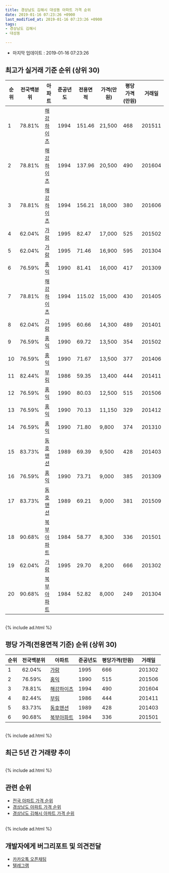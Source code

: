 ```yaml
---
title: 경상남도 김해시 대성동 아파트 가격 순위
date: 2019-01-16 07:23:26 +0900
last_modified_at: 2019-01-16 07:23:26 +0900
tags:
- 경상남도 김해시
- 대성동

---
```


* 마지막 업데이트 : 2019-01-16 07:23:26

## 최고가 실거래 기준 순위 (상위 30)


|순위|전국백분위|아파트|준공년도|전용면적|가격(만원)|평당가격(만원)|거래일|
|---|---|---|---|---|---|---|---|
|1|78.81%|[해강하이츠](https://search.naver.com/search.naver?query=%EA%B2%BD%EC%83%81%EB%82%A8%EB%8F%84+%EA%B9%80%ED%95%B4%EC%8B%9C+%EB%8C%80%EC%84%B1%EB%8F%99+%ED%95%B4%EA%B0%95%ED%95%98%EC%9D%B4%EC%B8%A0)|1994|151.46|21,500|468|201511|
|2|78.81%|[해강하이츠](https://search.naver.com/search.naver?query=%EA%B2%BD%EC%83%81%EB%82%A8%EB%8F%84+%EA%B9%80%ED%95%B4%EC%8B%9C+%EB%8C%80%EC%84%B1%EB%8F%99+%ED%95%B4%EA%B0%95%ED%95%98%EC%9D%B4%EC%B8%A0)|1994|137.96|20,500|490|201604|
|3|78.81%|[해강하이츠](https://search.naver.com/search.naver?query=%EA%B2%BD%EC%83%81%EB%82%A8%EB%8F%84+%EA%B9%80%ED%95%B4%EC%8B%9C+%EB%8C%80%EC%84%B1%EB%8F%99+%ED%95%B4%EA%B0%95%ED%95%98%EC%9D%B4%EC%B8%A0)|1994|156.21|18,000|380|201606|
|4|62.04%|[가람](https://search.naver.com/search.naver?query=%EA%B2%BD%EC%83%81%EB%82%A8%EB%8F%84+%EA%B9%80%ED%95%B4%EC%8B%9C+%EB%8C%80%EC%84%B1%EB%8F%99+%EA%B0%80%EB%9E%8C)|1995|82.47|17,000|525|201502|
|5|62.04%|[가람](https://search.naver.com/search.naver?query=%EA%B2%BD%EC%83%81%EB%82%A8%EB%8F%84+%EA%B9%80%ED%95%B4%EC%8B%9C+%EB%8C%80%EC%84%B1%EB%8F%99+%EA%B0%80%EB%9E%8C)|1995|71.46|16,900|595|201304|
|6|76.59%|[홍익](https://search.naver.com/search.naver?query=%EA%B2%BD%EC%83%81%EB%82%A8%EB%8F%84+%EA%B9%80%ED%95%B4%EC%8B%9C+%EB%8C%80%EC%84%B1%EB%8F%99+%ED%99%8D%EC%9D%B5)|1990|81.41|16,000|417|201309|
|7|78.81%|[해강하이츠](https://search.naver.com/search.naver?query=%EA%B2%BD%EC%83%81%EB%82%A8%EB%8F%84+%EA%B9%80%ED%95%B4%EC%8B%9C+%EB%8C%80%EC%84%B1%EB%8F%99+%ED%95%B4%EA%B0%95%ED%95%98%EC%9D%B4%EC%B8%A0)|1994|115.02|15,000|430|201405|
|8|62.04%|[가람](https://search.naver.com/search.naver?query=%EA%B2%BD%EC%83%81%EB%82%A8%EB%8F%84+%EA%B9%80%ED%95%B4%EC%8B%9C+%EB%8C%80%EC%84%B1%EB%8F%99+%EA%B0%80%EB%9E%8C)|1995|60.66|14,300|489|201401|
|9|76.59%|[홍익](https://search.naver.com/search.naver?query=%EA%B2%BD%EC%83%81%EB%82%A8%EB%8F%84+%EA%B9%80%ED%95%B4%EC%8B%9C+%EB%8C%80%EC%84%B1%EB%8F%99+%ED%99%8D%EC%9D%B5)|1990|69.72|13,500|354|201502|
|10|76.59%|[홍익](https://search.naver.com/search.naver?query=%EA%B2%BD%EC%83%81%EB%82%A8%EB%8F%84+%EA%B9%80%ED%95%B4%EC%8B%9C+%EB%8C%80%EC%84%B1%EB%8F%99+%ED%99%8D%EC%9D%B5)|1990|71.67|13,500|377|201406|
|11|82.44%|[부림](https://search.naver.com/search.naver?query=%EA%B2%BD%EC%83%81%EB%82%A8%EB%8F%84+%EA%B9%80%ED%95%B4%EC%8B%9C+%EB%8C%80%EC%84%B1%EB%8F%99+%EB%B6%80%EB%A6%BC)|1986|59.35|13,400|444|201411|
|12|76.59%|[홍익](https://search.naver.com/search.naver?query=%EA%B2%BD%EC%83%81%EB%82%A8%EB%8F%84+%EA%B9%80%ED%95%B4%EC%8B%9C+%EB%8C%80%EC%84%B1%EB%8F%99+%ED%99%8D%EC%9D%B5)|1990|80.03|12,500|515|201506|
|13|76.59%|[홍익](https://search.naver.com/search.naver?query=%EA%B2%BD%EC%83%81%EB%82%A8%EB%8F%84+%EA%B9%80%ED%95%B4%EC%8B%9C+%EB%8C%80%EC%84%B1%EB%8F%99+%ED%99%8D%EC%9D%B5)|1990|70.13|11,150|329|201412|
|14|76.59%|[홍익](https://search.naver.com/search.naver?query=%EA%B2%BD%EC%83%81%EB%82%A8%EB%8F%84+%EA%B9%80%ED%95%B4%EC%8B%9C+%EB%8C%80%EC%84%B1%EB%8F%99+%ED%99%8D%EC%9D%B5)|1990|71.80|9,800|374|201310|
|15|83.73%|[동호맨션](https://search.naver.com/search.naver?query=%EA%B2%BD%EC%83%81%EB%82%A8%EB%8F%84+%EA%B9%80%ED%95%B4%EC%8B%9C+%EB%8C%80%EC%84%B1%EB%8F%99+%EB%8F%99%ED%98%B8%EB%A7%A8%EC%85%98)|1989|69.39|9,500|428|201403|
|16|76.59%|[홍익](https://search.naver.com/search.naver?query=%EA%B2%BD%EC%83%81%EB%82%A8%EB%8F%84+%EA%B9%80%ED%95%B4%EC%8B%9C+%EB%8C%80%EC%84%B1%EB%8F%99+%ED%99%8D%EC%9D%B5)|1990|73.71|9,000|385|201309|
|17|83.73%|[동호맨션](https://search.naver.com/search.naver?query=%EA%B2%BD%EC%83%81%EB%82%A8%EB%8F%84+%EA%B9%80%ED%95%B4%EC%8B%9C+%EB%8C%80%EC%84%B1%EB%8F%99+%EB%8F%99%ED%98%B8%EB%A7%A8%EC%85%98)|1989|69.21|9,000|381|201509|
|18|90.68%|[북부아파트](https://search.naver.com/search.naver?query=%EA%B2%BD%EC%83%81%EB%82%A8%EB%8F%84+%EA%B9%80%ED%95%B4%EC%8B%9C+%EB%8C%80%EC%84%B1%EB%8F%99+%EB%B6%81%EB%B6%80%EC%95%84%ED%8C%8C%ED%8A%B8)|1984|58.77|8,300|336|201501|
|19|62.04%|[가람](https://search.naver.com/search.naver?query=%EA%B2%BD%EC%83%81%EB%82%A8%EB%8F%84+%EA%B9%80%ED%95%B4%EC%8B%9C+%EB%8C%80%EC%84%B1%EB%8F%99+%EA%B0%80%EB%9E%8C)|1995|29.70|8,200|666|201302|
|20|90.68%|[북부아파트](https://search.naver.com/search.naver?query=%EA%B2%BD%EC%83%81%EB%82%A8%EB%8F%84+%EA%B9%80%ED%95%B4%EC%8B%9C+%EB%8C%80%EC%84%B1%EB%8F%99+%EB%B6%81%EB%B6%80%EC%95%84%ED%8C%8C%ED%8A%B8)|1984|52.82|8,000|249|201304|


<br>
{% include ad.html %}
<br>

## 평당 가격(전용면적 기준) 순위 (상위 30)


|순위|전국백분위|아파트|준공년도|평당가격(만원)|거래일|
|---|---|---|---|---|---|
|1|62.04%|[가람](https://search.naver.com/search.naver?query=%EA%B2%BD%EC%83%81%EB%82%A8%EB%8F%84+%EA%B9%80%ED%95%B4%EC%8B%9C+%EB%8C%80%EC%84%B1%EB%8F%99+%EA%B0%80%EB%9E%8C)|1995|666|201302|
|2|76.59%|[홍익](https://search.naver.com/search.naver?query=%EA%B2%BD%EC%83%81%EB%82%A8%EB%8F%84+%EA%B9%80%ED%95%B4%EC%8B%9C+%EB%8C%80%EC%84%B1%EB%8F%99+%ED%99%8D%EC%9D%B5)|1990|515|201506|
|3|78.81%|[해강하이츠](https://search.naver.com/search.naver?query=%EA%B2%BD%EC%83%81%EB%82%A8%EB%8F%84+%EA%B9%80%ED%95%B4%EC%8B%9C+%EB%8C%80%EC%84%B1%EB%8F%99+%ED%95%B4%EA%B0%95%ED%95%98%EC%9D%B4%EC%B8%A0)|1994|490|201604|
|4|82.44%|[부림](https://search.naver.com/search.naver?query=%EA%B2%BD%EC%83%81%EB%82%A8%EB%8F%84+%EA%B9%80%ED%95%B4%EC%8B%9C+%EB%8C%80%EC%84%B1%EB%8F%99+%EB%B6%80%EB%A6%BC)|1986|444|201411|
|5|83.73%|[동호맨션](https://search.naver.com/search.naver?query=%EA%B2%BD%EC%83%81%EB%82%A8%EB%8F%84+%EA%B9%80%ED%95%B4%EC%8B%9C+%EB%8C%80%EC%84%B1%EB%8F%99+%EB%8F%99%ED%98%B8%EB%A7%A8%EC%85%98)|1989|428|201403|
|6|90.68%|[북부아파트](https://search.naver.com/search.naver?query=%EA%B2%BD%EC%83%81%EB%82%A8%EB%8F%84+%EA%B9%80%ED%95%B4%EC%8B%9C+%EB%8C%80%EC%84%B1%EB%8F%99+%EB%B6%81%EB%B6%80%EC%95%84%ED%8C%8C%ED%8A%B8)|1984|336|201501|


<br>
{% include ad.html %}
<br>

## 최근 5년 간 거래량 추이


<div style="width:100%;">
    <canvas id="deal_progress" height="250"></canvas>
</div>

<script>
new Chart(document.getElementById("deal_progress"), {
    type: 'line',
    data: {
        labels: ['201401','201402','201403','201404','201405','201406','201407','201408','201409','201410','201411','201412','201501','201502','201503','201504','201505','201506','201507','201508','201509','201510','201511','201512','201601','201602','201603','201604','201605','201606','201607','201608','201609','201610','201611','201612','201701','201702','201703','201704','201705','201706','201707','201708','201709','201710','201711','201712','201801','201802','201803','201804','201805','201806','201807','201808','201809','201810','201811','201812','201901'],
        datasets: [{
            label: '실거래 수',
            pointRadius: 1,
            data: [2, 3, 5, 2, 2, 1, 2, 0, 3, 2, 6, 4, 4, 6, 9, 3, 3, 2, 2, 1, 1, 5, 2, 3, 3, 0, 1, 4, 2, 2, 3, 0, 0, 4, 1, 2, 2, 1, 1, 2, 4, 3, 1, 1, 1, 0, 0, 0, 1, 1, 1, 1, 0, 0, 0, 1, 0, 0, 0, 0, 0],
            borderColor: "rgba(255, 201, 14, 1)",
            backgroundColor: "rgba(255, 201, 14, 0.5)",
            fill: true,
        }]
    },
    options: {
        responsive: true,
        title: {
            display: true,
            text: '5년간 거래량 추이'
        },
        tooltips: {
            mode: 'index',
            intersect: false,
        },
        hover: {
            mode: 'nearest',
            intersect: true
        },
        scales: {
            xAxes: [{
                display: true,
                scaleLabel: {
                    display: true,
                    labelString: '년/월'
                }
            }],
            yAxes: [{
                display: true,
                ticks: {
                    suggestedMin: 0,
                },
                scaleLabel: {
                    display: true,
                    labelString: '실거래 수'
                }
            }]
        }
    }
});

</script>


<br>
{% include ad.html %}
<br>

## 관련 순위

- [전국 아파트 가격 순위](https://inasie.github.io/apt-ranking/전국)
- [경상남도 아파트 가격 순위](https://inasie.github.io/apt-ranking/경상남도)
- [경상남도 김해시 아파트 가격 순위](https://inasie.github.io/apt-ranking/경상남도-김해시)


<br>
{% include ad.html %}
<br>

## 개발자에게 버그리포트 및 의견전달

- [카카오톡 오픈채팅](https://open.kakao.com/o/gLJUAP4)
- [텔레그램](https://t.me/inasie)

